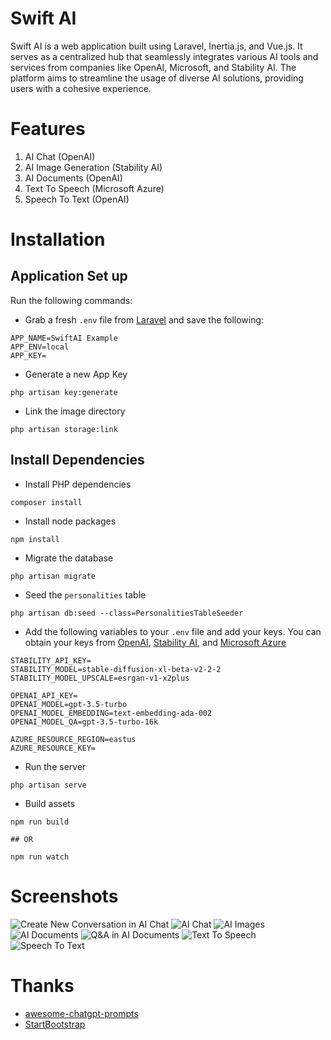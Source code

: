 # Swift AI
Swift AI is a web application built using Laravel, Inertia.js, and Vue.js. It serves as a centralized hub that seamlessly integrates various AI tools and services from companies like OpenAI, Microsoft, and Stability AI. The platform aims to streamline the usage of diverse AI solutions, providing users with a cohesive experience.

 # Features
 1. AI Chat (OpenAI)
 2. AI Image Generation (Stability AI)
 3. AI Documents (OpenAI)
 4. Text To Speech (Microsoft Azure)
 5. Speech To Text (OpenAI)

 # Installation

 ## Application Set up
Run the following commands:
- Grab a fresh `.env` file from [Laravel](https://github.com/laravel/laravel/blob/master/.env.example) and save the following:
``` 
APP_NAME=SwiftAI Example
APP_ENV=local
APP_KEY=
```
- Generate a new App Key
```
php artisan key:generate 
```
- Link the image directory
```
php artisan storage:link
```
## Install Dependencies
- Install PHP dependencies
```
composer install
```
- Install node packages
```
npm install
```
- Migrate the database
```
php artisan migrate
```
- Seed the `personalities` table
```
php artisan db:seed --class=PersonalitiesTableSeeder
```
- Add the following variables to your `.env` file and add your keys. You can obtain your keys from [OpenAI](https://platform.openai.com/account/api-keys), [Stability AI](https://beta.dreamstudio.ai/account), and [Microsoft Azure](https://portal.azure.com)
```
STABILITY_API_KEY=
STABILITY_MODEL=stable-diffusion-xl-beta-v2-2-2
STABILITY_MODEL_UPSCALE=esrgan-v1-x2plus

OPENAI_API_KEY=
OPENAI_MODEL=gpt-3.5-turbo
OPENAI_MODEL_EMBEDDING=text-embedding-ada-002
OPENAI_MODEL_QA=gpt-3.5-turbo-16k

AZURE_RESOURCE_REGION=eastus
AZURE_RESOURCE_KEY=
```

- Run the server
```
php artisan serve
```
- Build assets
```
npm run build

## OR

npm run watch
```

# Screenshots
![Create New Conversation in AI Chat](https://i.imgur.com/Gshd2Ii.png)
![AI Chat](https://i.imgur.com/NMpUcrI.png)
![AI Images](https://i.imgur.com/D27vnEs.png)
![AI Documents](https://i.imgur.com/dB8APxa.png)
![Q&A in AI Documents](https://i.imgur.com/CKiSCoK.png)
![Text To Speech](https://i.imgur.com/mYx497Q.png)
![Speech To Text](https://i.imgur.com/vyfm8Hc.png)

# Thanks
- [awesome-chatgpt-prompts](https://github.com/f/awesome-chatgpt-prompts)
- [StartBootstrap](https://github.com/StartBootstrap/startbootstrap-sb-admin)
